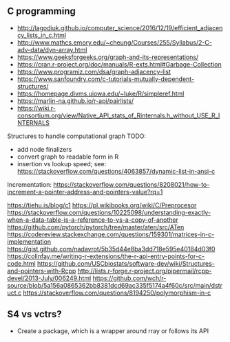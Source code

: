 ## C programming

* http://lagodiuk.github.io/computer_science/2016/12/19/efficient_adjacency_lists_in_c.html
* http://www.mathcs.emory.edu/~cheung/Courses/255/Syllabus/2-C-adv-data/dyn-array.html
* https://www.geeksforgeeks.org/graph-and-its-representations/
* https://cran.r-project.org/doc/manuals/R-exts.html#Garbage-Collection
* https://www.programiz.com/dsa/graph-adjacency-list
* https://www.sanfoundry.com/c-tutorials-mutually-dependent-structures/
* https://homepage.divms.uiowa.edu/~luke/R/simpleref.html
* https://marlin-na.github.io/r-api/pairlists/
* https://wiki.r-consortium.org/view/Native_API_stats_of_Rinternals.h_without_USE_R_INTERNALS

Structures to handle computational graph
TODO:
* add node finalizers
* convert graph to readable form in R
* insertion vs lookup speed; see: https://stackoverflow.com/questions/4063857/dynamic-list-in-ansi-c



Incrementation:
https://stackoverflow.com/questions/8208021/how-to-increment-a-pointer-address-and-pointers-value?rq=1

https://tiehu.is/blog/c1
https://pl.wikibooks.org/wiki/C/Preprocesor
https://stackoverflow.com/questions/10225098/understanding-exactly-when-a-data-table-is-a-reference-to-vs-a-copy-of-another
https://github.com/pytorch/pytorch/tree/master/aten/src/ATen
https://codereview.stackexchange.com/questions/159301/matrices-in-c-implementation
https://gist.github.com/nadavrot/5b35d44e8ba3dd718e595e40184d03f0
https://colinfay.me/writing-r-extensions/the-r-api-entry-points-for-c-code.html
https://github.com/USCbiostats/software-dev/wiki/Structures-and-pointers-with-Rcpp
http://lists.r-forge.r-project.org/pipermail/rcpp-devel/2013-July/006249.html
https://github.com/wch/r-source/blob/5a156a0865362bb8381dcd69ac335f5174a4f60c/src/main/dstruct.c
https://stackoverflow.com/questions/8194250/polymorphism-in-c




## S4 vs vctrs?
* Create a package, which is a wrapper around rray or follows its API
